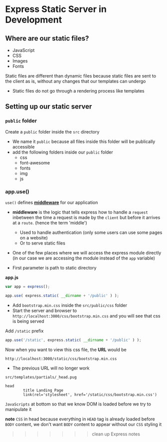 # Express Static Server in Development

## Where are our static files?
* JavaScript
* CSS
* Images
* Fonts

Static files are different than dynamic files because static files are sent to the client as is, without any changes that our templates can undergo

* Static files do not go through a rendering process like templates

## Setting up our static server

### `public` folder
Create a `public` folder inside the `src` directory

* We name it `public` because all files inside this folder will be publically accessible
* add the following folders inside our `public` folder
    - css
    - font-awesome
    - fonts
    - img
    - js

### app.use()
`use()` defines **[middleware](https://expressjs.com/en/guide/using-middleware.html)** for our application

* **middleware** is the logic that tells express how to handle a `request` inbetween the time a request is made by the `client` but before it arrives at a `route`. (hence the term 'middle')
    - Used to handle authentication (only some users can use some pages on a website)
    - Or to serve static files

* One of the few places where we will access the express module directly (in our case we are accessing the module instead of the `app` variable)
* First parameter is path to static directory

**app.js**

```js
var app = express();

app.use( express.static( __dirname + '/public' ) );
```

* Add `bootstrap.min.css` inside the `src/public/css` folder
* Start the server and browser to `http://localhost:3000/css/bootstrap.min.css` and you will see that css is being served

Add `/static` prefix

```js
app.use('/static', express.static( __dirname + '/public' ) );
```

Now when you want to view this css file, the **URL** would be

`http://localhost:3000/static/css/bootstrap.min.css`

* The previous URL will no longer work

`src/templates/partials/_head.pug`

```
head
        title Landing Page
        link(rel='stylesheet', href='/static/css/bootstrap.min.css')
```

`JavaScripts` at bottom so that we know DOM is loaded before we try to manipulate it

**note** `CSS` in head because everything in `HEAD` tag is already loaded before `BODY` content, we don't want `BODY` content to appear without our `CSS` styling it
>>>>>>> clean up Express notes

